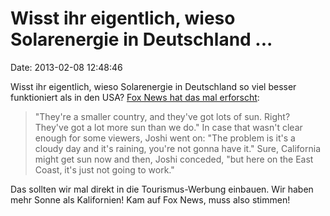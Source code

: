 Wisst ihr eigentlich, wieso Solarenergie in Deutschland \...
============================================================

Date: 2013-02-08 12:48:46

Wisst ihr eigentlich, wieso Solarenergie in Deutschland so viel besser
funktioniert als in den USA? [Fox News hat das mal
erforscht](http://www.slate.com/blogs/future_tense/2013/02/07/fox_news_expert_on_solar_energy_germany_gets_a_lot_more_sun_than_we_do_video.html):

> \"They\'re a smaller country, and they\'ve got lots of sun. Right?
> They\'ve got a lot more sun than we do.\" In case that wasn\'t clear
> enough for some viewers, Joshi went on: \"The problem is it\'s a
> cloudy day and it\'s raining, you\'re not gonna have it.\" Sure,
> California might get sun now and then, Joshi conceded, \"but here on
> the East Coast, it\'s just not going to work.\"

Das sollten wir mal direkt in die Tourismus-Werbung einbauen. Wir haben
mehr Sonne als Kalifornien! Kam auf Fox News, muss also stimmen!
